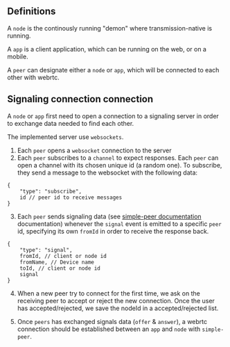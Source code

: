 ## Definitions

A `node` is the continously running "demon" where transmission-native is running.

A `app` is a client application, which can be running on the web, or on a mobile.

A `peer` can designate either a `node` or `app`, which will be connected to each other with webrtc.

## Signaling connection connection

A `node` or `app` first need to open a connection to a signaling server in order to exchange data needed to find each other.

The implemented server use `websockets`.

1. Each `peer` opens a `websocket` connection to the server
2. Each `peer` subscribes to a `channel` to expect responses. Each `peer` can open a channel with its chosen unique id (a random one). To subscribe, they send a message to the websocket with the following data:

```jsonc
{
    "type": "subscribe",
    id // peer id to receive messages
}
```

3. Each `peer` sends signaling data (see [simple-peer documentation](https://github.com/feross/simple-peer#peeronsignal-data--) documentation) whenever the `signal` event is emitted to a specific `peer` id, specifying its own `fromId` in order to receive the response back.

```jsonc
{
    "type": "signal",
    fromId, // client or node id
    fromName, // Device name
    toId, // client or node id
    signal
}
```

4. When a new peer try to connect for the first time, we ask on the receiving peer to accept or reject the new connection. Once the user has accepted/rejected, we save the nodeId in a accepted/rejected list.

5. Once `peers` has exchanged signals data (`offer` & `answer`), a webrtc connection should be established between an `app` and `node` with `simple-peer`.
